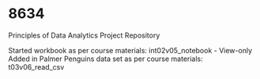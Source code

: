 # 8634
Principles of Data Analytics Project Repository

Started workbook as per course materials: int02v05_notebook - View-only
Added in Palmer Penguins data set as per course materials: t03v06_read_csv
